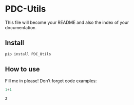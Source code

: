 PDC-Utils
================

<!-- WARNING: THIS FILE WAS AUTOGENERATED! DO NOT EDIT! -->

This file will become your README and also the index of your
documentation.

## Install

``` sh
pip install PDC_Utils
```

## How to use

Fill me in please! Don’t forget code examples:

``` python
1+1
```

    2
